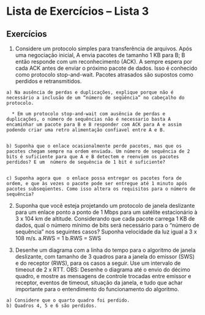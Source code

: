 # Lista de Exercícios – Lista 3

## Exercícios

  1. Considere um protocolo simples para transferência de arquivos. Após uma negociação inicial, A envia pacotes de tamanho 1 KB para B; B então responde com um reconhecimento (ACK). A sempre espera por cada ACK antes de enviar o próximo pacote de dados. Isso é conhecido como protocolo stop-and-wait. Pacotes atrasados são supostos como perdidos e retransmitidos. 

    a) Na ausência de perdas e duplicações, explique porque não é necessário a inclusão de um “número de seqüência” no cabeçalho do protocolo.
      
      * Em um protocolo stop-and-wait com ausência de perdas e duplicações, o número de sequências não é necessario basta A encaminhar um pacote para B e B responder com ACK para A e assim podendo criar uma retro alimentação confiavel entre A e B.


    b) Suponha que o enlace ocasionalmente perde pacotes, mas que os pacotes chegam sempre na ordem enviada. Um número de sequência de 2 bits é suficiente para que A e B detectem e reenviem os pacotes perdidos? E um  número de sequência de 1 bit é suficiente? 
    
    
    c) Suponha agora que  o enlace possa entregar os pacotes fora de ordem, e que às vezes o pacote pode ser entregue até 1 minuto após pacotes subseqüentes. Como isso altera os requisitos para o número de sequência?

  2) Suponha que você esteja projetando um protocolo de janela deslizante para um enlace ponto  a  ponto  de  1  Mbps  para  um  satélite  estacionário  à  3  x  104  km  de  altitude. Considerando que cada pacote carrega 1 KB de dados, qual o número mínimo de bits será necessário para o “número de sequência” nos seguintes casos? Suponha velocidade da luz igual a 3 x 108 m/s. 
    a.RWS = 1
    b.RWS = SWS 

  3) Desenhe um diagrama com a linha do tempo para o algoritmo de janela deslizante, com tamanho de 3 quadros para a janela do emissor (SWS) e do receptor (RWS), para os casos a seguir. Use um intervalo de timeout de 2 x RTT.   OBS: Desenhe o diagrama até o envio do décimo quadro, e mostre as mensagens de controle trocadas entre emissor e receptor, eventos  de timeout,  situação  da  janela,  e  tudo  que  achar  importante  para  o entendimento do funcionamento do algoritmo.
    
    a) Considere que o quarto quadro foi perdido. 
    b) Quadros 4, 5 e 6 são perdidos. 